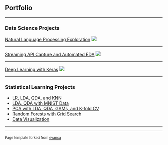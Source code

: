 ## Portfolio

---

### Data Science Projects 

[Natural Language Processing Exploration](/sample_page)
<img src="images/dummy_thumbnail.jpg?raw=true"/>

---
[Streaming API Capture and Automated EDA](/pdf/sample_presentation.pdf)
<img src="images/dummy_thumbnail.jpg?raw=true"/>

---
[Deep Learning with Keras](http://example.com/)
<img src="images/dummy_thumbnail.jpg?raw=true"/>

---

### Statistical Learning Projects

- [LR, LDA, QDA, and KNN](http://example.com/)
- [LDA, QDA with MNIST Data](http://example.com/)
- [PCA with LDA, QDA, GAMs, and K-fold CV](http://example.com/)
- [Random Forests with Grid Search](http://example.com/)
- [Data Visualization](http://example.com/)

---




---
<p style="font-size:11px">Page template forked from <a href="https://github.com/evanca/quick-portfolio">evanca</a></p>
<!-- Remove above link if you don't want to attibute -->
